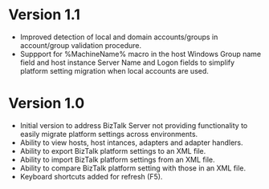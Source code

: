 # Version 1.1
- Improved detection of local and domain accounts/groups in 
  account/group validation procedure.
- Suppport for %MachineName% macro in the host Windows Group 
  name field and host instance Server Name and Logon fields to simplify 
  platform setting migration when local accounts are used.

# Version 1.0
- Initial version to address BizTalk Server not providing functionality to 
  easily migrate platform settings across environments.
- Ability to view hosts, host intances, adapters and adapter handlers.
- Ability to export BizTalk platform settings to an XML file.
- Ability to import BizTalk platform settings from an XML file.
- Ability to compare BizTalk platform setting with those in an XML file.
- Keyboard shortcuts added for refresh (F5).
